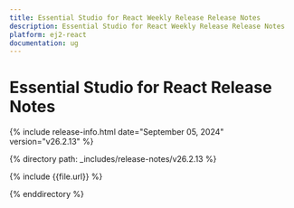 ```yaml
---
title: Essential Studio for React Weekly Release Release Notes  
description: Essential Studio for React Weekly Release Release Notes  
platform: ej2-react
documentation: ug
---
```


# Essential Studio for React  Release Notes  

{% include release-info.html date="September 05, 2024"  version="v26.2.13" %}

{% directory path: _includes/release-notes/v26.2.13 %}

{% include {{file.url}} %}

{% enddirectory %}